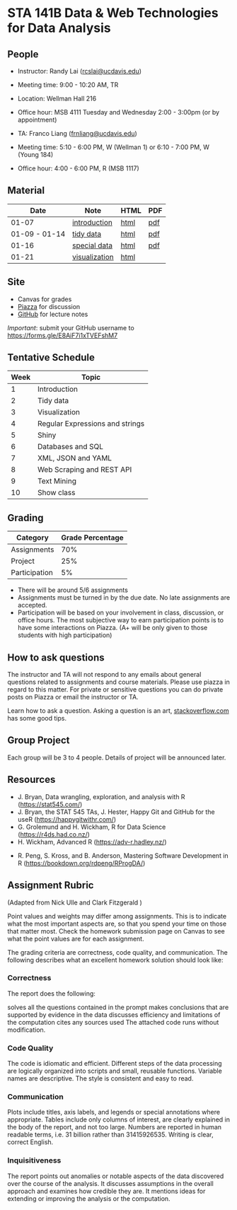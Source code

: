 # STA 141B Data & Web Technologies for Data Analysis

## People

- Instructor: Randy Lai (rcslai@ucdavis.edu)
- Meeting time: 9:00 - 10:20 AM, TR
- Location: Wellman Hall 216
- Office hour: MSB 4111 Tuesday and Wednesday 2:00 - 3:00pm  (or by appointment)

- TA: Franco Liang (frnliang@ucdavis.edu)
- Meeting time: 5:10 - 6:00 PM, W (Wellman 1) or 6:10 - 7:00 PM, W (Young 184)
- Office hour: 4:00 - 6:00 PM, R (MSB 1117)

## Material

| Date  | Note                                         | HTML                                  | PDF                                 |
| ----  | ----                                         | ----                                  | ---                                 |
| 01-07 | [introduction](01-07/01-07-introduction.Rmd) | [html](https://cdn.statically.io/gh/UCDavis-STA-141B-Winter-2020/sta141b-lectures/master/01-07/01-07-introduction.html) | [pdf](01-07/01-07-introduction.pdf) |
| 01-09 - 01-14 | [tidy data](01-09/01-09-tidy-data.Rmd) | [html](https://cdn.statically.io/gh/UCDavis-STA-141B-Winter-2020/sta141b-lectures/master/01-09/01-09-tidy-data.html) | [pdf](01-09/01-09-tidy-data.pdf) |
| 01-16 | [special data](01-16/01-16-special-data.Rmd) | [html](https://cdn.statically.io/gh/UCDavis-STA-141B-Winter-2020/sta141b-lectures/master/01-16/01-16-special-data.html) | [pdf](01-16/01-16-special-data.pdf) |
| 01-21 | [visualization](01-21/01-21-visualization.Rmd) | [html](https://cdn.statically.io/gh/UCDavis-STA-141B-Winter-2020/sta141b-lectures/master/01-21/01-21-visualization.html) | |

## Site

- Canvas for grades
- [Piazza](https://piazza.com/ucdavis/winter2020/sta141b) for discussion
- [GitHub](https://github.com/UCDavis-STA-141B-Winter-2020) for lecture notes

*Important*: submit your GitHub username to https://forms.gle/E8AiF7i1xTVEFshM7


## Tentative Schedule


| Week   | Topic                           |
| ------ | ------                          |
| 1      | Introduction                    |
| 2      | Tidy data                       |
| 3      | Visualization                   |
| 4      | Regular Expressions and strings |
| 5      | Shiny                           |
| 6      | Databases and SQL               |
| 7      | XML, JSON and YAML              |
| 8      | Web Scraping and REST API       |
| 9      | Text Mining                     |
| 10     | Show class                      |

## Grading


| Category      | Grade Percentage |
| ---           | ----             |
| Assignments   | 70%              |
| Project       | 25%              |
| Participation | 5%               |

- There will be around 5/6 assignments
- Assignments must be turned in by the due date. No late assignments are accepted.
- Participation will be based on your involvement in class, discussion, or office hours. The most subjective way to earn participation points is to have some interactions on Piazza. (A+ will be only given to those students with high participation)


## How to ask questions

The instructor and TA will not respond to any emails about general questions related to assignments and course materials. Please use piazza in regard to this matter. For private or sensitive questions you can do private posts on Piazza or email the instructor or TA.

Learn how to ask a question. Asking a question is an art, [stackoverflow.com](https://stackoverflow.com/help/how-to-ask) has some good tips.

## Group Project

Each group will be 3 to 4 people. Details of project will be announced later.

## Resources

- J. Bryan, Data wrangling, exploration, and analysis with R (https://stat545.com/)
- J. Bryan, the STAT 545 TAs, J. Hester, Happy Git and GitHub for the useR (https://happygitwithr.com/)
- G. Grolemund and H. Wickham, R for Data Science (https://r4ds.had.co.nz/)
- H. Wickham, Advanced R (https://adv-r.hadley.nz/)
<!-- - M. Grosser, H. Bumann and H. Wickham Advanced R Solutions (https://advanced-r-solutions.rbind.io/) -->
- R. Peng, S. Kross, and B. Anderson, Mastering Software Development in R (https://bookdown.org/rdpeng/RProgDA/)


## Assignment Rubric

(Adapted from Nick Ulle and Clark Fitzgerald )

Point values and weights may differ among assignments. This is to indicate what the most important aspects are, so that you spend your time on those that matter most. Check the homework submission page on Canvas to see what the point values are for each assignment.

The grading criteria are correctness, code quality, and communication. The following describes what an excellent homework solution should look like:

### Correctness

The report does the following:

solves all the questions contained in the prompt
makes conclusions that are supported by evidence in the data
discusses efficiency and limitations of the computation
cites any sources used
The attached code runs without modification.

### Code Quality

The code is idiomatic and efficient. Different steps of the data processing are logically organized into scripts and small, reusable functions. Variable names are descriptive. The style is consistent and easy to read.

### Communication

Plots include titles, axis labels, and legends or special annotations where appropriate. Tables include only columns of interest, are clearly explained in the body of the report, and not too large. Numbers are reported in human readable terms, i.e. 31 billion rather than 31415926535. Writing is clear, correct English.

### Inquisitiveness

The report points out anomalies or notable aspects of the data discovered over the course of the analysis. It discusses assumptions in the overall approach and examines how credible they are. It mentions ideas for extending or improving the analysis or the computation.

